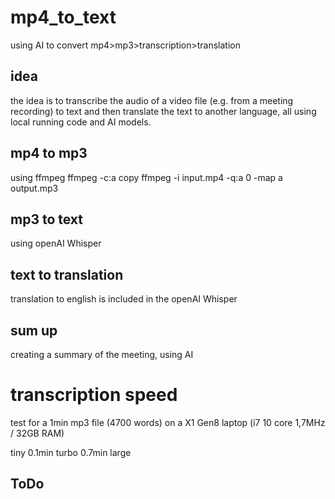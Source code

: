 # mp4_to_text

using AI to convert mp4>mp3>transcription>translation

## idea

the idea is to transcribe the audio of a video file (e.g. from a meeting recording) to text and then translate the text to another language, all using local running code and AI models.

## mp4 to mp3

using ffmpeg
ffmpeg -c:a copy
ffmpeg -i input.mp4 -q:a 0 -map a output.mp3

## mp3 to text

using openAI Whisper

## text to translation

translation to english is included in the openAI Whisper

## sum up

creating a summary of the meeting, using AI

# transcription speed

test for a 1min mp3 file (4700 words)
on a X1 Gen8 laptop (i7 10 core 1,7MHz / 32GB RAM)

tiny 0.1min
turbo 0.7min
large

## ToDo
